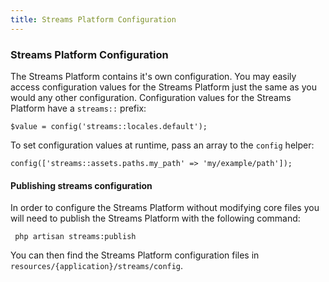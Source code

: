 ```yaml
---
title: Streams Platform Configuration  
---
```


### Streams Platform Configuration

The Streams Platform contains it's own configuration. You may easily access configuration values for the Streams Platform just the same as you would any other configuration. Configuration values for the Streams Platform have a `streams::` prefix:

    $value = config('streams::locales.default');

To set configuration values at runtime, pass an array to the `config` helper:

    config(['streams::assets.paths.my_path' => 'my/example/path']);

#### Publishing streams configuration

In order to configure the Streams Platform without modifying core files you will need to publish the Streams Platform with the following command:

     php artisan streams:publish

You can then find the Streams Platform configuration files in `resources/{application}/streams/config`.

